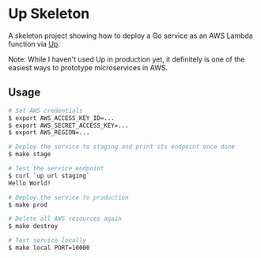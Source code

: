 # Up Skeleton

A skeleton project showing how to deploy a Go service as an AWS Lambda function via [Up](https://github.com/apex/up).

Note: While I haven't used Up in production yet, it definitely is one of the easiest ways to prototype microservices in AWS.

## Usage

```bash
# Set AWS credentials
$ export AWS_ACCESS_KEY_ID=...
$ export AWS_SECRET_ACCESS_KEY=...
$ export AWS_REGION=...

# Deploy the service to staging and print its endpoint once done
$ make stage

# Test the service endpoint
$ curl `up url staging`
Hello World!

# Deploy the service to production
$ make prod

# Delete all AWS resources again
$ make destroy

# Test service locally
$ make local PORT=10000
```
